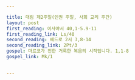 ```yaml
---

title: 대림 제2주일(인권 주일, 사회 교리 주간)
layout: post 
first_reading: 이사야서 40,1-5.9-11
first_reading_link: Ls/40
second_reading: 베드로 2서 3,8-14 
second_reading_link: 2Pt/3
gospel: 마르코가 전한 거룩한 복음의 시작입니다. 1,1-8
gospel_link: Mk/1
 

---
```


